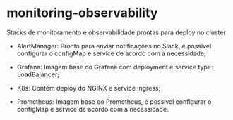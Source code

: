 # monitoring-observability
Stacks de monitoramento e observabilidade prontas para deploy no cluster 

- AlertManager: Pronto para enviar notificações no Slack, é possível configurar o configMap e service de acordo com a necessidade;

- Grafana: Imagem base do Grafana com deployment e service type: LoadBalancer;

- K8s: Contém deploy do NGINX e service ingress;

- Prometheus: Imagem base do Prometheus, é possível configurar o configMap e service de acordo com a necessidade.
